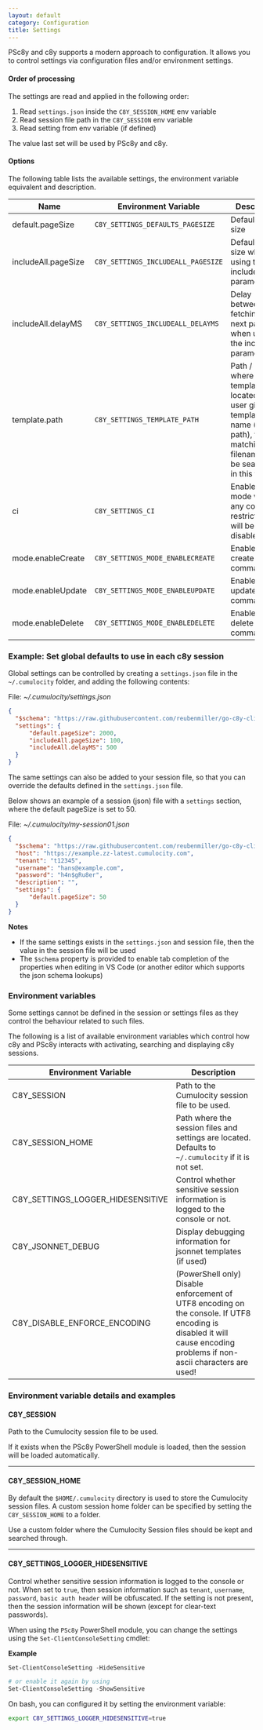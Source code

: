 ```yaml
---
layout: default
category: Configuration
title: Settings
---
```


PSc8y and c8y supports a modern approach to configuration. It allows you to control settings via configuration files and/or environment settings.


#### Order of processing

The settings are read and applied in the following order:

1. Read `settings.json` inside the `C8Y_SESSION_HOME` env variable
2. Read session file path in the `C8Y_SESSION` env variable
3. Read setting from env variable (if defined)

The value last set will be used by PSc8y and c8y.

#### Options

The following table lists the available settings, the environment variable equivalent and description.

| Name | Environment Variable | Description |
|------|----------------------|-------------|
| default.pageSize | `C8Y_SETTINGS_DEFAULTS_PAGESIZE` | Default page size |
| includeAll.pageSize | `C8Y_SETTINGS_INCLUDEALL_PAGESIZE` | Default page size when using the includeAll parameter |
| includeAll.delayMS | `C8Y_SETTINGS_INCLUDEALL_DELAYMS` | Delay between fetching the next page when using the includeAll parameter |
| template.path | `C8Y_SETTINGS_TEMPLATE_PATH` | Path / Folder where the templates are located. If the user gives a template name (without path), then a matching filename will be search for in this folder |
| ci | `C8Y_SETTINGS_CI` | Enable CI/CD mode where any command restrictions will be disabled |
| mode.enableCreate | `C8Y_SETTINGS_MODE_ENABLECREATE` | Enable/disable create commands |
| mode.enableUpdate | `C8Y_SETTINGS_MODE_ENABLEUPDATE` | Enable/disable update commands |
| mode.enableDelete | `C8Y_SETTINGS_MODE_ENABLEDELETE` | Enable/disable delete commands |

### Example: Set global defaults to use in each c8y session

Global settings can be controlled by creating a `settings.json` file in the `~/.cumulocity` folder, and adding the following contents:

File: *~/.cumulocity/settings.json*

```json
{
  "$schema": "https://raw.githubusercontent.com/reubenmiller/go-c8y-cli/master/tools/schema/session.schema.json",
  "settings": {
      "default.pageSize": 2000,
      "includeAll.pageSize": 100,
      "includeAll.delayMS": 500
  }
}
```

The same settings can also be added to your session file, so that you can override the defaults defined in the `settings.json` file.

Below shows an example of a session (json) file with a `settings` section, where the default pageSize is set to 50.

File: *~/.cumulocity/my-session01.json*

```json
{
  "$schema": "https://raw.githubusercontent.com/reubenmiller/go-c8y-cli/master/tools/schema/session.schema.json",
  "host": "https://example.zz-latest.cumulocity.com",
  "tenant": "t12345",
  "username": "hans@example.com",
  "password": "h4n$gRu8er",
  "description": "",
  "settings": {
      "default.pageSize": 50
  }
}
```

**Notes**

* If the same settings exists in the `settings.json` and session file, then the value in the session file will be used
* The `$schema` property is provided to enable tab completion of the properties when editing in VS Code (or another editor which supports the json schema lookups)

### Environment variables

Some settings cannot be defined in the session or settings files as they control the behaviour related to such files.

The following is a list of available environment variables which control how c8y and PSc8y interacts with activating, searching and displaying c8y sessions.

| Environment Variable | Description |
|----------------------|-------------|
| C8Y_SESSION | Path to the Cumulocity session file to be used. |
| C8Y_SESSION_HOME | Path where the session files and settings are located. Defaults to `~/.cumulocity` if it is not set. |
| C8Y_SETTINGS_LOGGER_HIDESENSITIVE | Control whether sensitive session information is logged to the console or not. |
| C8Y_JSONNET_DEBUG | Display debugging information for jsonnet templates (if used) |
| C8Y_DISABLE_ENFORCE_ENCODING | (PowerShell only) Disable enforcement of UTF8 encoding on the console. If UTF8 encoding is disabled it will cause encoding problems if non-ascii characters are used! |


### Environment variable details and examples   

#### C8Y_SESSION

Path to the Cumulocity session file to be used.

If it exists when the PSc8y PowerShell module is loaded, then the session will be loaded automatically.

---

#### C8Y_SESSION_HOME

By default the `$HOME/.cumulocity` directory is used to store the Cumulocity session files. A custom session home folder can be specified by setting the `C8Y_SESSION_HOME` to a folder.

Use a custom folder where the Cumulocity Session files should be kept and searched through.

---

#### C8Y_SETTINGS_LOGGER_HIDESENSITIVE

Control whether sensitive session information is logged to the console or not. When set to `true`, then session information such as `tenant`, `username`, `password`, `basic auth header` will be obfuscated. If the setting is not present, then the session information will be shown (except for clear-text passwords).

When using the `PSc8y` PowerShell module, you can change the settings using the `Set-ClientConsoleSetting` cmdlet:

**Example**

```powershell
Set-ClientConsoleSetting -HideSensitive

# or enable it again by using
Set-ClientConsoleSetting -ShowSensitive
```

On bash, you can configured it by setting the environment variable:

```bash
export C8Y_SETTINGS_LOGGER_HIDESENSITIVE=true
```
